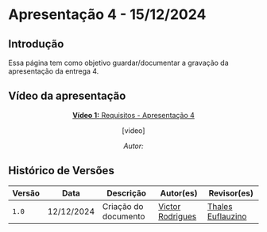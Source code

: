 # Apresentação 4 - 15/12/2024

## Introdução 
Essa página tem como objetivo guardar/documentar a gravação da apresentação da entrega 4.

## Vídeo da apresentação

<center>

[**Vídeo 1:** Requisitos - Apresentação 4](https://youtu.be/)

[video]

_Autor: []()_

</center>

## Histórico de Versões

Versão  | Data | Descrição | Autor(es) | Revisor(es)
-------- | ------ | ------ | ---------- | ----------
`1.0` | 12/12/2024 | Criação do documento  | [Victor Rodrigues](https://github.com/ViictorHugoo) | [Thales Euflauzino](https://github.com/thaleseuflauzino)|
